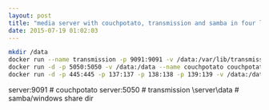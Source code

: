 ```yaml
---
layout: post
title: "media server with couchpotato, transmission and samba in four lines"
date: 2015-07-19 01:02:03
---
```


```bash
mkdir /data
docker run --name transmission -p 9091:9091 -v /data:/var/lib/transmission-daemon/downloads -d transmission
docker run -d -p 5050:5050 -v /data:/data --name couchpotato couchpotato
docker run -d -p 445:445 -p 137:137 -p 138:138 -p 139:139 -v /data:/data --env workgroup=workgroup --name samba samba
```

server:9091 # couchpotato
server:5050 # transmission
\\server\data # samba/windows share dir


